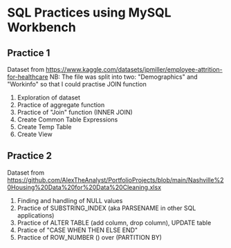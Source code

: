 # SQL Practices using MySQL Workbench
## Practice 1
Dataset from https://www.kaggle.com/datasets/jpmiller/employee-attrition-for-healthcare
NB: The file was split into two: "Demographics" and "Workinfo" so that I could practise JOIN function
1) Exploration of dataset
2) Practice of aggregate function
3) Practice of "Join" function (INNER JOIN)
4) Create Common Table Expressions
5) Create Temp Table
6) Create View

## Practice 2
Dataset from https://github.com/AlexTheAnalyst/PortfolioProjects/blob/main/Nashville%20Housing%20Data%20for%20Data%20Cleaning.xlsx
1) Finding and handling of NULL values
2) Practice of SUBSTRING_INDEX (aka PARSENAME in other SQL applications)
3) Practice of ALTER TABLE (add column, drop column), UPDATE table
4) Pratice of "CASE WHEN THEN ELSE END"
5) Practice of ROW_NUMBER () over (PARTITION BY)

